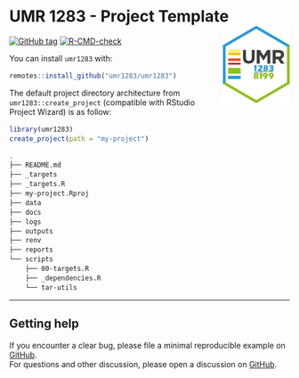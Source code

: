 # UMR 1283 - Project Template <a href='https://umr1283.github.io/umr1283'><img src='man/figures/logo.png' align="right" height="139" /></a>

<!-- badges: start -->
[![GitHub
tag](https://img.shields.io/github/tag/umr1283/umr1283.svg?label=latest%20tag&include_prereleases)](https://github.com/umr1283/umr1283)
[![R-CMD-check](https://github.com/umr1283/umr1283/actions/workflows/check-pak.yaml/badge.svg)](https://github.com/umr1283/umr1283/actions/workflows/check-pak.yaml)
<!-- badges: end -->

You can install `umr1283` with:

``` r
remotes::install_github("umr1283/umr1283")
```

The default project directory architecture from `umr1283::create_project` (compatible
with RStudio Project Wizard) is as follow:

```r
library(umr1283)
create_project(path = "my-project")
```

```bash
.
├── README.md
├── _targets
├── _targets.R
├── my-project.Rproj
├── data
├── docs
├── logs
├── outputs
├── renv
├── reports
└── scripts
    ├── 00-targets.R
    ├── _dependencies.R
    └── tar-utils
```

------------------------------------------------------------------------

## Getting help

If you encounter a clear bug, please file a minimal reproducible example
on [GitHub](https://github.com/umr1283/umr1283/issues).  
For questions and other discussion, please open a discussion on
[GitHub](https://github.com/umr1283/umr1283/discussions).
